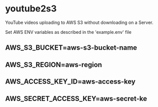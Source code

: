 # youtube2s3
YouTube videos uploading to AWS S3 without downloading on a Server.

Set AWS ENV variables as described in the 'example.env' file
## AWS_S3_BUCKET=aws-s3-bucket-name
## AWS_S3_REGION=aws-region
## AWS_ACCESS_KEY_ID=aws-access-key
## AWS_SECRET_ACCESS_KEY=aws-secret-ke
